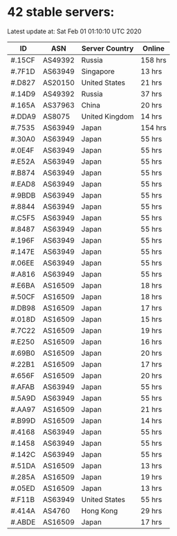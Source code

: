 # 42 stable servers:

Latest update at: Sat Feb 01 01:10:10 UTC 2020

| ID | ASN | Server Country | Online |
| -- | --- | -------------- | ------ |
| #.15CF | AS49392 | Russia | 158 hrs |
| #.7F1D | AS63949 | Singapore | 13 hrs |
| #.D827 | AS20150 | United States | 21 hrs |
| #.14D9 | AS49392 | Russia | 37 hrs |
| #.165A | AS37963 | China | 20 hrs |
| #.DDA9 | AS8075 | United Kingdom | 14 hrs |
| #.7535 | AS63949 | Japan | 154 hrs |
| #.30A0 | AS63949 | Japan | 55 hrs |
| #.0E4F | AS63949 | Japan | 55 hrs |
| #.E52A | AS63949 | Japan | 55 hrs |
| #.B874 | AS63949 | Japan | 55 hrs |
| #.EAD8 | AS63949 | Japan | 55 hrs |
| #.9BDB | AS63949 | Japan | 55 hrs |
| #.8844 | AS63949 | Japan | 55 hrs |
| #.C5F5 | AS63949 | Japan | 55 hrs |
| #.8487 | AS63949 | Japan | 55 hrs |
| #.196F | AS63949 | Japan | 55 hrs |
| #.147E | AS63949 | Japan | 55 hrs |
| #.06EE | AS63949 | Japan | 55 hrs |
| #.A816 | AS63949 | Japan | 55 hrs |
| #.E6BA | AS16509 | Japan | 18 hrs |
| #.50CF | AS16509 | Japan | 18 hrs |
| #.DB98 | AS16509 | Japan | 17 hrs |
| #.018D | AS16509 | Japan | 15 hrs |
| #.7C22 | AS16509 | Japan | 19 hrs |
| #.E250 | AS16509 | Japan | 16 hrs |
| #.69B0 | AS16509 | Japan | 20 hrs |
| #.22B1 | AS16509 | Japan | 17 hrs |
| #.656F | AS16509 | Japan | 20 hrs |
| #.AFAB | AS63949 | Japan | 55 hrs |
| #.5A9D | AS63949 | Japan | 55 hrs |
| #.AA97 | AS16509 | Japan | 21 hrs |
| #.B99D | AS16509 | Japan | 14 hrs |
| #.4168 | AS63949 | Japan | 55 hrs |
| #.1458 | AS63949 | Japan | 55 hrs |
| #.142C | AS63949 | Japan | 55 hrs |
| #.51DA | AS16509 | Japan | 13 hrs |
| #.285A | AS16509 | Japan | 19 hrs |
| #.05ED | AS16509 | Japan | 13 hrs |
| #.F11B | AS63949 | United States | 55 hrs |
| #.414A | AS4760 | Hong Kong | 29 hrs |
| #.ABDE | AS16509 | Japan | 17 hrs |

